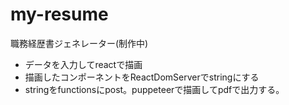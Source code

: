 # my-resume

職務経歴書ジェネレーター(制作中)

- データを入力してreactで描画
- 描画したコンポーネントをReactDomServerでstringにする
- stringをfunctionsにpost。puppeteerで描画してpdfで出力する。